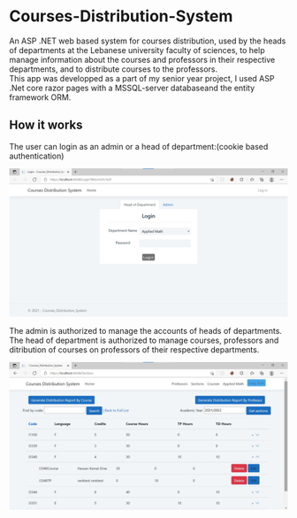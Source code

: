 # Courses-Distribution-System
An ASP .NET web based system for courses distribution, used by the heads of departments at the Lebanese university faculty of sciences, to help manage information about the courses and professors in their respective departments, and to distribute courses to the professors.  
This app was developped as a part of my senior year project, I used ASP .Net core razor pages with a MSSQL-server databaseand the entity framework ORM.
## How it works
The user can login as an admin or a head of department:(cookie based authentication)

![operation](screenshots/login.jpg)

The admin is authorized to manage the accounts of heads of departments.  
The head of department is authorized to manage courses, professors and ditribution of courses on professors of their respective departments.

![operation](screenshots/distribution.jpg)
